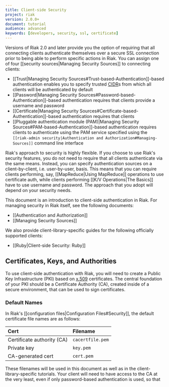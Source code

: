 ```yaml
---
title: Client-side Security
project: riak
version: 2.0.0+
document: tutorial
audience: advanced
keywords: [developers, security, ssl, certificate]
---
```


Versions of Riak 2.0 and later provide you the option of requiring that
all connecting clients authenticate themselves over a secure SSL
connection prior to being able to perform specific actions in Riak. You
can assign one of four [[security sources|Managing Security Sources]] to
connecting clients:

* [[Trust|Managing Security Sources#Trust-based-Authentication]]-based
  authentication enables you to specify trusted
  [CIDR](http://en.wikipedia.org/wiki/Classless_Inter-Domain_Routing)s
  from which all clients will be authenticated by default
* [[Password|Managing Security
  Sources#Password-based-Authentication]]-based authentication requires
  that clients provide a username and password
* [[Certificate|Managing Security
  Sources#Certificate-based-Authentication]]-based authentication
  requires that clients
* [[Pluggable authentication module (PAM)|Managing Security
  Sources#PAM-based-Authentication]]-based authentication requires
  clients to authenticate using the PAM service specified using the
  `[[riak-admin security|Authentication and Authorization#Managing-Sources]]`
  command line interface

Riak's approach to security is highly flexible. If you choose to use
Riak's security features, you do not need to require that all clients
authenticate via the same means. Instead, you can specify authentication
sources on a client-by-client, i.e. user-by-user, basis. This means that
you can require clients performing, say, [[MapReduce|Using MapReduce]]
operations to use certificate auth, while clients performing [[K/V
Operations|The Basics]] have to use username and password. The approach
that you adopt will depend on your security needs.

This document is an introduction to client-side authentication in Riak.
For managing security in Riak itself, see the following documents:

* [[Authentication and Authorization]]
* [[Managing Security Sources]]

We also provide client-library-specific guides for the following
officially supported clients:

* [[Ruby|Client-side Security: Ruby]]

## Certificates, Keys, and Authorities

To use client-side authentication with Riak, you will need to create a
Public Key Infrastructure (PKI) based on
[x.509](http://en.wikipedia.org/wiki/X.509) certificates. The central
foundation of your PKI should be a Certificate Authority (CA), created
inside of a secure environment, that can be used to sign certificates.

### Default Names

In Riak's [[configuration files|Configuration Files#Security]], the
default certificate file names are as follows:

Cert | Filename
:----|:-------
Certificate authority (CA) | `cacertfile.pem`
Private key | `key.pem`
CA-generated cert | `cert.pem`

These filenames will be used in this document as well as in the
client-library-specific tutorials. Your client will need to have access
to the CA at the very least, even if only password-based authentication
is used, so that

